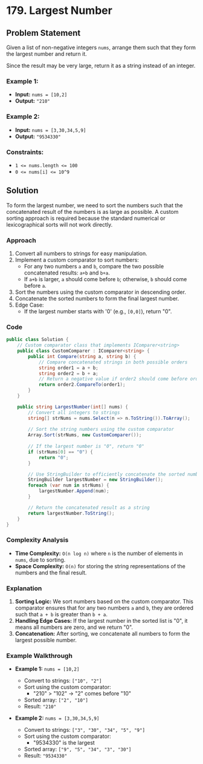 
# 179. Largest Number

## Problem Statement

Given a list of non-negative integers `nums`, arrange them such that they form the largest number and return it.

Since the result may be very large, return it as a string instead of an integer.

### Example 1:
- **Input:** `nums = [10,2]`
- **Output:** `"210"`

### Example 2:
- **Input:** `nums = [3,30,34,5,9]`
- **Output:** `"9534330"`

### Constraints:
- `1 <= nums.length <= 100`
- `0 <= nums[i] <= 10^9`

## Solution

To form the largest number, we need to sort the numbers such that the concatenated result of the numbers is as large as possible. A custom sorting approach is required because the standard numerical or lexicographical sorts will not work directly.

### Approach
1. Convert all numbers to strings for easy manipulation.
2. Implement a custom comparator to sort numbers:
    - For any two numbers `a` and `b`, compare the two possible concatenated results: `a+b` and `b+a`.
    - If `a+b` is larger, `a` should come before `b`; otherwise, `b` should come before `a`.
3. Sort the numbers using the custom comparator in descending order.
4. Concatenate the sorted numbers to form the final largest number.
5. Edge Case:
    - If the largest number starts with '0' (e.g., `[0,0]`), return "0".

### Code
```csharp
public class Solution {
    // Custom comparator class that implements IComparer<string>
    public class CustomComparer : IComparer<string> {
        public int Compare(string a, string b) {
            // Compare concatenated strings in both possible orders
            string order1 = a + b;
            string order2 = b + a;
            // Return a negative value if order2 should come before order1, for descending sort
            return order2.CompareTo(order1);
        }
    }

    public string LargestNumber(int[] nums) {
        // Convert all integers to strings
        string[] strNums = nums.Select(n => n.ToString()).ToArray();
        
        // Sort the string numbers using the custom comparator
        Array.Sort(strNums, new CustomComparer());
        
        // If the largest number is "0", return "0"
        if (strNums[0] == "0") {
            return "0";
        }

        // Use StringBuilder to efficiently concatenate the sorted numbers
        StringBuilder largestNumber = new StringBuilder();
        foreach (var num in strNums) {
            largestNumber.Append(num);
        }

        // Return the concatenated result as a string
        return largestNumber.ToString();
    }
}
```

### Complexity Analysis
- **Time Complexity:** `O(n log n)` where `n` is the number of elements in `nums`, due to sorting.
- **Space Complexity:** `O(n)` for storing the string representations of the numbers and the final result.

### Explanation
1. **Sorting Logic:** We sort numbers based on the custom comparator. This comparator ensures that for any two numbers `a` and `b`, they are ordered such that `a + b` is greater than `b + a`.
2. **Handling Edge Cases:** If the largest number in the sorted list is "0", it means all numbers are zero, and we return "0".
3. **Concatenation:** After sorting, we concatenate all numbers to form the largest possible number.

### Example Walkthrough
- **Example 1:** `nums = [10,2]`
  - Convert to strings: `["10", "2"]`
  - Sort using the custom comparator:
    - "210" > "102" → "2" comes before "10"
  - Sorted array: `["2", "10"]`
  - Result: `"210"`

- **Example 2:** `nums = [3,30,34,5,9]`
  - Convert to strings: `["3", "30", "34", "5", "9"]`
  - Sort using the custom comparator:
    - "9534330" is the largest
  - Sorted array: `["9", "5", "34", "3", "30"]`
  - Result: `"9534330"`

